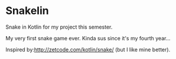 # Snakelin
Snake in Kotlin for my project this semester.

My very first snake game ever. Kinda sus since it's my fourth year...

Inspired by:http://zetcode.com/kotlin/snake/ (but I like mine better).
